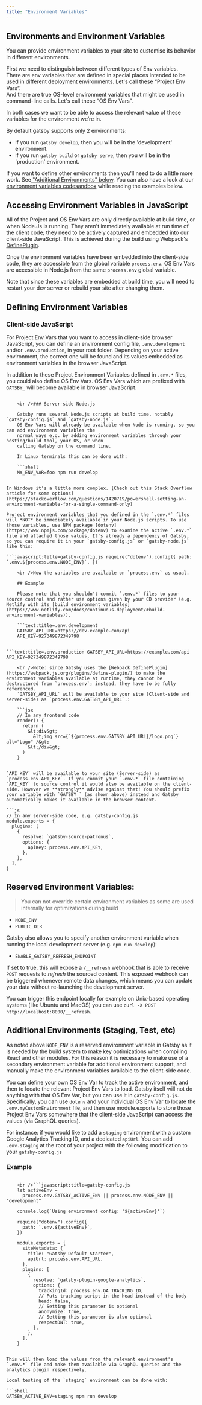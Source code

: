 ```yaml
---
title: "Environment Variables"
---
```


## Environments and Environment Variables

You can provide environment variables to your site to customise its behavior in different environments.

First we need to distinguish between different types of Env variables.  
There are env variables that are defined in special places intended to be used in different deployment environments. Let's call these “Project Env Vars”.  
And there are true OS-level environment variables that might be used in command-line calls. Let's call these “OS Env Vars”.

In both cases we want to be able to access the relevant value of these variables for the environment we’re in.

By default gatsby supports only 2 environments:

- If you run `gatsby develop`, then you will be in the 'development' environment.
- If you run `gatsby build` or `gatsby serve`, then you will be in the 'production' environment.

If you want to define other environments then you'll need to do a little more work. See[ "Additional Environments" below](#additional-environments-staging-test-etc). You can also have a look at our [environment variables codesandbox](https://codesandbox.io/s/6w9jjrnnjn) while reading the examples below.

## Accessing Environment Variables in JavaScript

All of the Project and OS Env Vars are only directly available at build time, or when Node.Js is running. They aren't immediately available at run time of the client code; they need to be actively captured and embedded into our client-side JavaScript. This is achieved during the build using Webpack's [DefinePlugin](https://webpack.js.org/plugins/define-plugin/).

Once the environment variables have been embedded into the client-side code, they are accessible from the global variable `process.env`. OS Env Vars are accessible in Node.js from the same `process.env` global variable.

Note that since these variables are embedded at build time, you will need to restart your dev server or rebuild your site after changing them.

## Defining Environment Variables

### Client-side JavaScript

For Project Env Vars that you want to access in client-side browser JavaScript, you can define an environment config file, `.env.development` and/or `.env.production`, in your root folder. Depending on your active environment, the correct one will be found and its values embedded as environment variables in the browser JavaScript.

In addition to these Project Environment Variables defined in `.env.*` files, you could also define OS Env Vars. OS Env Vars which are prefixed with `GATSBY_` will become available in browser JavaScript.

```text:title=.env.* GATSBY_API_URL=https://dev.example.com/api

    <br />### Server-side Node.js
    
    Gatsby runs several Node.js scripts at build time, notably `gatsby-config.js` and `gatsby-node.js`.
    OS Env Vars will already be available when Node is running, so you can add environment variables the
    normal ways e.g. by adding environment variables through your hosting/build tool, your OS, or when
    calling Gatsby on the command line.
    
    In Linux terminals this can be done with:
    
    ```shell
    MY_ENV_VAR=foo npm run develop
    

In Windows it's a little more complex. [Check out this Stack Overflow article for some options](https://stackoverflow.com/questions/1420719/powershell-setting-an-environment-variable-for-a-single-command-only)

Project environment variables that you defined in the `.env.*` files will *NOT* be immediately available in your Node.js scripts. To use those variables, use NPM package [dotenv](https://www.npmjs.com/package/dotenv) to examine the active `.env.*` file and attached those values, It's already a dependency of Gatsby, so you can require it in your `gatsby-config.js` or `gatsby-node.js` like this:

```javascript:title=gatsby-config.js require("dotenv").config({ path: `.env.${process.env.NODE_ENV}`, })

    <br />Now the variables are available on `process.env` as usual.
    
    ## Example
    
    Please note that you shouldn't commit `.env.*` files to your source control and rather use options given by your CD provider (e.g. Netlify with its [build environment variables](https://www.netlify.com/docs/continuous-deployment/#build-environment-variables)).
    
    ```text:title=.env.development
    GATSBY_API_URL=https://dev.example.com/api
    API_KEY=927349872349798
    

```text:title=.env.production GATSBY_API_URL=https://example.com/api API_KEY=927349872349798

    <br />Note: since Gatsby uses the [Webpack DefinePlugin](https://webpack.js.org/plugins/define-plugin/) to make the environment variables available at runtime, they cannot be destructured from `process.env`; instead, they have to be fully referenced.
    `GATSBY_API_URL` will be available to your site (Client-side and server-side) as `process.env.GATSBY_API_URL`.:
    
    ```jsx
    // In any frontend code
    render() {
      return (
        &lt;div&gt;
          &lt;img src={`${process.env.GATSBY_API_URL}/logo.png`} alt="Logo" /&gt;
        &lt;/div&gt;
      )
    }
    

`API_KEY` will be available to your site (Server-side) as `process.env.API_KEY`. If you commit your `.env.*` file containing `API_KEY` to source control it would also be available on the client-side. However we **strongly** advise against that! You should prefix your variable with `GATSBY_` (as shown above) instead and Gatsby automatically makes it available in the browser context.

```js
// In any server-side code, e.g. gatsby-config.js
module.exports = {
  plugins: [
    {
      resolve: `gatsby-source-patronus`,
      options: {
        apiKey: process.env.API_KEY,
      },
    },
  ],
}
```

## Reserved Environment Variables:

> You can not override certain environment variables as some are used internally for optimizations during build

- `NODE_ENV`
- `PUBLIC_DIR`

Gatsby also allows you to specify another environment variable when running the local development server (e.g. `npm run develop`):

- `ENABLE_GATSBY_REFRESH_ENDPOINT`

If set to true, this will expose a `/__refresh` webhook that is able to receive `POST` requests to *refresh* the sourced content. This exposed webhook can be triggered whenever remote data changes, which means you can update your data without re-launching the development server.

You can trigger this endpoint locally for example on Unix-based operating systems (like Ubuntu and MacOS) you can use `curl -X POST http://localhost:8000/__refresh`.

## Additional Environments (Staging, Test, etc)

As noted above `NODE_ENV` is a reserved environment variable in Gatsby as it is needed by the build system to make key optimizations when compiling React and other modules. For this reason it is necessary to make use of a secondary environment variable for additional environment support, and manually make the environment variables available to the client-side code.

You can define your own OS Env Var to track the active environment, and then to locate the relevant Project Env Vars to load. Gatsby itself will not do anything with that OS Env Var, but you can use it in `gatsby-config.js`. Specifically, you can use `dotenv` and your individual OS Env Var to locate the `.env.myCustomEnvironment` file, and then use module.exports to store those Project Env Vars somewhere that the client-side JavaScript can access the values (via GraphQL queries).

For instance: if you would like to add a `staging` environment with a custom Google Analytics Tracking ID, and a dedicated `apiUrl`. You can add `.env.staging` at the root of your project with the following modification to your `gatsby-config.js`

### Example

```text:title=.env.staging GA_TRACKING_ID="UA-1234567890" API_URL="http://foo.bar"

    <br />```javascript:title=gatsby-config.js
    let activeEnv =
      process.env.GATSBY_ACTIVE_ENV || process.env.NODE_ENV || "development"
    
    console.log(`Using environment config: '${activeEnv}'`)
    
    require("dotenv").config({
      path: `.env.${activeEnv}`,
    })
    
    module.exports = {
      siteMetadata: {
        title: "Gatsby Default Starter",
        apiUrl: process.env.API_URL,
      },
      plugins: [
        {
          resolve: `gatsby-plugin-google-analytics`,
          options: {
            trackingId: process.env.GA_TRACKING_ID,
            // Puts tracking script in the head instead of the body
            head: false,
            // Setting this parameter is optional
            anonymize: true,
            // Setting this parameter is also optional
            respectDNT: true,
          },
        },
      ],
    }
    

This will then load the values from the relevant environment's `.env.*` file and make them available via GraphQL queries and the analytics plugin respectively.

Local testing of the `staging` environment can be done with:

```shell
GATSBY_ACTIVE_ENV=staging npm run develop
```